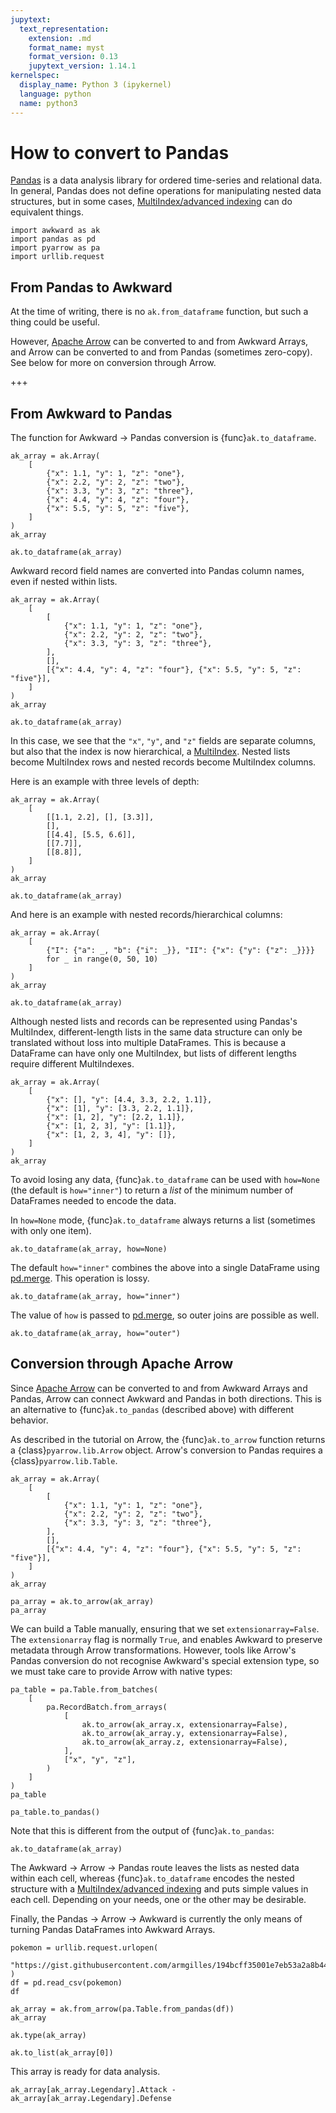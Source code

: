 ```yaml
---
jupytext:
  text_representation:
    extension: .md
    format_name: myst
    format_version: 0.13
    jupytext_version: 1.14.1
kernelspec:
  display_name: Python 3 (ipykernel)
  language: python
  name: python3
---
```


How to convert to Pandas
========================

[Pandas](https://pandas.pydata.org/) is a data analysis library for ordered time-series and relational data. In general, Pandas does not define operations for manipulating nested data structures, but in some cases, [MultiIndex/advanced indexing](https://pandas.pydata.org/pandas-docs/stable/user_guide/advanced.html) can do equivalent things.

```{code-cell} ipython3
import awkward as ak
import pandas as pd
import pyarrow as pa
import urllib.request
```

From Pandas to Awkward
----------------------

At the time of writing, there is no `ak.from_dataframe` function, but such a thing could be useful.

However, [Apache Arrow](https://arrow.apache.org/) can be converted to and from Awkward Arrays, and Arrow can be converted to and from Pandas (sometimes zero-copy). See below for more on conversion through Arrow.

+++

From Awkward to Pandas
----------------------

The function for Awkward → Pandas conversion is {func}`ak.to_dataframe`.

```{code-cell} ipython3
ak_array = ak.Array(
    [
        {"x": 1.1, "y": 1, "z": "one"},
        {"x": 2.2, "y": 2, "z": "two"},
        {"x": 3.3, "y": 3, "z": "three"},
        {"x": 4.4, "y": 4, "z": "four"},
        {"x": 5.5, "y": 5, "z": "five"},
    ]
)
ak_array
```

```{code-cell} ipython3
ak.to_dataframe(ak_array)
```

Awkward record field names are converted into Pandas column names, even if nested within lists.

```{code-cell} ipython3
ak_array = ak.Array(
    [
        [
            {"x": 1.1, "y": 1, "z": "one"},
            {"x": 2.2, "y": 2, "z": "two"},
            {"x": 3.3, "y": 3, "z": "three"},
        ],
        [],
        [{"x": 4.4, "y": 4, "z": "four"}, {"x": 5.5, "y": 5, "z": "five"}],
    ]
)
ak_array
```

```{code-cell} ipython3
ak.to_dataframe(ak_array)
```

In this case, we see that the `"x"`, `"y"`, and `"z"` fields are separate columns, but also that the index is now hierarchical, a [MultiIndex](https://pandas.pydata.org/pandas-docs/stable/reference/api/pandas.MultiIndex.html). Nested lists become MultiIndex rows and nested records become MultiIndex columns.

Here is an example with three levels of depth:

```{code-cell} ipython3
ak_array = ak.Array(
    [
        [[1.1, 2.2], [], [3.3]],
        [],
        [[4.4], [5.5, 6.6]],
        [[7.7]],
        [[8.8]],
    ]
)
ak_array
```

```{code-cell} ipython3
ak.to_dataframe(ak_array)
```

And here is an example with nested records/hierarchical columns:

```{code-cell} ipython3
ak_array = ak.Array(
    [
        {"I": {"a": _, "b": {"i": _}}, "II": {"x": {"y": {"z": _}}}}
        for _ in range(0, 50, 10)
    ]
)
ak_array
```

```{code-cell} ipython3
ak.to_dataframe(ak_array)
```

Although nested lists and records can be represented using Pandas's MultiIndex, different-length lists in the same data structure can only be translated without loss into multiple DataFrames. This is because a DataFrame can have only one MultiIndex, but lists of different lengths require different MultiIndexes.

```{code-cell} ipython3
ak_array = ak.Array(
    [
        {"x": [], "y": [4.4, 3.3, 2.2, 1.1]},
        {"x": [1], "y": [3.3, 2.2, 1.1]},
        {"x": [1, 2], "y": [2.2, 1.1]},
        {"x": [1, 2, 3], "y": [1.1]},
        {"x": [1, 2, 3, 4], "y": []},
    ]
)
ak_array
```

To avoid losing any data, {func}`ak.to_dataframe` can be used with `how=None` (the default is `how="inner"`) to return a _list_ of the minimum number of DataFrames needed to encode the data.

In `how=None` mode, {func}`ak.to_dataframe` always returns a list (sometimes with only one item).

```{code-cell} ipython3
ak.to_dataframe(ak_array, how=None)
```

The default `how="inner"` combines the above into a single DataFrame using [pd.merge](https://pandas.pydata.org/pandas-docs/stable/reference/api/pandas.merge.html). This operation is lossy.

```{code-cell} ipython3
ak.to_dataframe(ak_array, how="inner")
```

The value of `how` is passed to [pd.merge](https://pandas.pydata.org/pandas-docs/stable/reference/api/pandas.merge.html), so outer joins are possible as well.

```{code-cell} ipython3
ak.to_dataframe(ak_array, how="outer")
```

Conversion through Apache Arrow
-------------------------------

Since [Apache Arrow](https://arrow.apache.org/) can be converted to and from Awkward Arrays and Pandas, Arrow can connect Awkward and Pandas in both directions. This is an alternative to {func}`ak.to_pandas` (described above) with different behavior.

As described in the tutorial on Arrow, the {func}`ak.to_arrow` function returns a {class}`pyarrow.lib.Arrow` object. Arrow's conversion to Pandas requires a {class}`pyarrow.lib.Table`.

```{code-cell} ipython3
ak_array = ak.Array(
    [
        [
            {"x": 1.1, "y": 1, "z": "one"},
            {"x": 2.2, "y": 2, "z": "two"},
            {"x": 3.3, "y": 3, "z": "three"},
        ],
        [],
        [{"x": 4.4, "y": 4, "z": "four"}, {"x": 5.5, "y": 5, "z": "five"}],
    ]
)
ak_array
```

```{code-cell} ipython3
pa_array = ak.to_arrow(ak_array)
pa_array
```

We can build a Table manually, ensuring that we set `extensionarray=False`. The `extensionarray` flag is normally `True`, and enables Awkward to preserve metadata through Arrow transformations. However, tools like Arrow's Pandas conversion do not recognise Awkward's special extension type, so we must take care to provide Arrow with native types:

```{code-cell} ipython3
pa_table = pa.Table.from_batches(
    [
        pa.RecordBatch.from_arrays(
            [
                ak.to_arrow(ak_array.x, extensionarray=False),
                ak.to_arrow(ak_array.y, extensionarray=False),
                ak.to_arrow(ak_array.z, extensionarray=False),
            ],
            ["x", "y", "z"],
        )
    ]
)
pa_table
```

```{code-cell} ipython3
pa_table.to_pandas()
```

Note that this is different from the output of {func}`ak.to_pandas`:

```{code-cell} ipython3
ak.to_dataframe(ak_array)
```

The Awkward → Arrow → Pandas route leaves the lists as nested data within each cell, whereas {func}`ak.to_dataframe` encodes the nested structure with a [MultiIndex/advanced indexing](https://pandas.pydata.org/pandas-docs/stable/user_guide/advanced.html) and puts simple values in each cell. Depending on your needs, one or the other may be desirable.

Finally, the Pandas → Arrow → Awkward is currently the only means of turning Pandas DataFrames into Awkward Arrays.

```{code-cell} ipython3
pokemon = urllib.request.urlopen(
    "https://gist.githubusercontent.com/armgilles/194bcff35001e7eb53a2a8b441e8b2c6/raw/92200bc0a673d5ce2110aaad4544ed6c4010f687/pokemon.csv"
)
df = pd.read_csv(pokemon)
df
```

```{code-cell} ipython3
ak_array = ak.from_arrow(pa.Table.from_pandas(df))
ak_array
```

```{code-cell} ipython3
ak.type(ak_array)
```

```{code-cell} ipython3
ak.to_list(ak_array[0])
```

This array is ready for data analysis.

```{code-cell} ipython3
ak_array[ak_array.Legendary].Attack - ak_array[ak_array.Legendary].Defense
```
